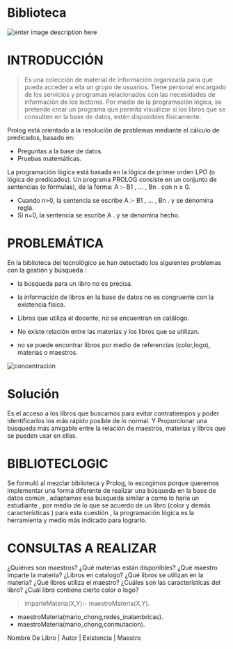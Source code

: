 # Biblioteca
![enter image description here](https://lh3.googleusercontent.com/WWmZYN0Nj4SVgCeyMjdl4HlZ-4dwoN7YKy7ZuM30BN2usn_D9DHnp05_STjtUm7gcVRq0fQf=s250 "libros.jpg")

# INTRODUCCIÓN
> Es una colección de material de información organizada para que pueda acceder a ella un grupo de usuarios. Tiene personal encargado de los servicios y programas relacionados con las necesidades de información de los lectores.
>Por medio de la programación lógica, se pretende crear un programa que permita visualizar si los libros que se consulten en la base de datos, estén disponibles físicamente.

Prolog está orientado a la resolución de problemas mediante el cálculo de predicados, basado en:

* Preguntas a la base de datos.
* Pruebas matemáticas.

La programación lógica está basada en la lógica de primer orden LPO (o lógica de predicados). Un programa PROLOG consiste en un conjunto de sentencias (o fórmulas), de la forma: A :- B1 , ... , Bn . con n ≥ 0.

* Cuando n>0, la sentencia se escribe A :- B1 , ... , Bn . y se denomina regla.
* Si n=0, la sentencia se escribe A . y se denomina hecho.

# PROBLEMÁTICA
En la biblioteca del tecnológico se han detectado los siguientes problemas con la gestión y búsqueda :

- la búsqueda para un libro no es precisa.

- la información de libros en la base de datos no es congruente con la existencia física.

- Libros que utiliza el docente, no se encuentran en catálogo.

- No existe relación entre las materias y los libros que se utilizan.

- no se puede encontrar libros por medio de referencias (color,logo), materias o maestros.

![concentracion](https://github.com/simmarin/Biblioteca-Prolog/blob/master/ImagenLibro/busqueda.jpg?raw=true")

# Solución
Es el acceso a los libros que buscamos para evitar contratiempos y poder identificarlos los más rápido posible de lo normal. Y Proporcionar una búsqueda más amigable entre la relación de  maestros, materias y libros que se pueden usar en ellas.

# BIBLIOTECLOGIC
Se formuló al mezclar biblioteca y Prolog, lo escogimos porque queremos implementar una forma diferente de realizar una búsqueda en la base de datos común , adaptamos esa búsqueda similar a como lo haría un estudiante , por medio de lo que se acuerdo de un libro (color y demás características  ) para esta cuestión , la programación lógica es la herramienta y medio más  indicado para lograrlo.

# CONSULTAS A REALIZAR
¿Quiénes son maestros?
¿Qué materias están disponibles?
¿Qué maestro imparte la materia?
¿Libros en catalogo?
¿Qué libros se utilizan en la materia?
¿Qué libros utiliza el maestro?
¿Cuáles son las características del libro?
¿Cuál libro contiene cierto color o logo?


> imparteMateria(X,Y):- maestroMateria(X,Y).

* maestroMateria(mario_chong,redes_inalambricas).
* maestroMateria(mario_chong,conmutacion).

 Nombre De Libro                 |      Autor       |    Existencia      | Maestro
